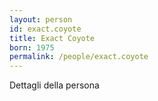 ```yaml
---
layout: person
id: exact.coyote
title: Exact Coyote
born: 1975
permalink: /people/exact.coyote
---
```


Dettagli della persona 